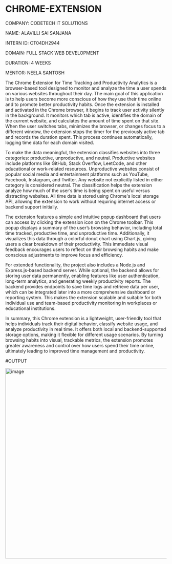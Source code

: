 # CHROME-EXTENSION
COMPANY: CODETECH IT SOLUTIONS

NAME: ALAVILLI SAI SANJANA

INTERN ID: CT04DH2944

DOMAIN: FULL STACK WEB DEVELOPMENT

DURATION: 4 WEEKS

MENTOR: NEELA SANTOSH

The Chrome Extension for Time Tracking and Productivity Analytics is a browser-based tool designed to monitor and analyze the time a user spends on various websites throughout their day. The main goal of this application is to help users become more conscious of how they use their time online and to promote better productivity habits. Once the extension is installed and activated in the Chrome browser, it begins to track user activity silently in the background. It monitors which tab is active, identifies the domain of the current website, and calculates the amount of time spent on that site. When the user switches tabs, minimizes the browser, or changes focus to a different window, the extension stops the timer for the previously active tab and records the duration spent. This process continues automatically, logging time data for each domain visited.

To make the data meaningful, the extension classifies websites into three categories: productive, unproductive, and neutral. Productive websites include platforms like GitHub, Stack Overflow, LeetCode, and other educational or work-related resources. Unproductive websites consist of popular social media and entertainment platforms such as YouTube, Facebook, Instagram, and Twitter. Any website not explicitly listed in either category is considered neutral. The classification helps the extension analyze how much of the user’s time is being spent on useful versus distracting websites. All time data is stored using Chrome's local storage API, allowing the extension to work without requiring internet access or backend support initially.

The extension features a simple and intuitive popup dashboard that users can access by clicking the extension icon on the Chrome toolbar. This popup displays a summary of the user’s browsing behavior, including total time tracked, productive time, and unproductive time. Additionally, it visualizes this data through a colorful donut chart using Chart.js, giving users a clear breakdown of their productivity. This immediate visual feedback encourages users to reflect on their browsing habits and make conscious adjustments to improve focus and efficiency.

For extended functionality, the project also includes a Node.js and Express.js-based backend server. While optional, the backend allows for storing user data permanently, enabling features like user authentication, long-term analytics, and generating weekly productivity reports. The backend provides endpoints to save time logs and retrieve data per user, which can be integrated later into a more comprehensive dashboard or reporting system. This makes the extension scalable and suitable for both individual use and team-based productivity monitoring in workplaces or educational institutions.

In summary, this Chrome extension is a lightweight, user-friendly tool that helps individuals track their digital behavior, classify website usage, and analyze productivity in real time. It offers both local and backend-supported storage options, making it flexible for different usage scenarios. By turning browsing habits into visual, trackable metrics, the extension promotes greater awareness and control over how users spend their time online, ultimately leading to improved time management and productivity.

#OUTPUT 

<img width="1280" height="595" alt="image" src="https://github.com/user-attachments/assets/caf4bdd9-9fac-49ae-8baf-8204685a2ab4" />
